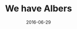 ---
num: 26
date: 2016-06-29
name: "doopadoop"

image: "assets/graphics/2016/6-July/29.png"
title: "We have Albers"
descrip: "Thanks to the awesome work by my coworker, <a href='http://anand.codes/'>Anand Thakker</a>, we have an Albers map in Mapbox GL. So good. So good."
---